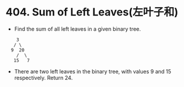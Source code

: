 # 404. Sum of Left Leaves(左叶子和)
* Find the sum of all left leaves in a given binary tree.
```text
    3
   / \
  9  20
    /  \
   15   7
```
* There are two left leaves in the binary tree, with values 9 and 15 respectively. Return 24.
